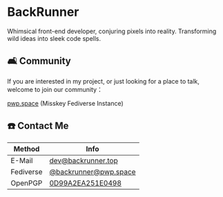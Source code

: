 # BackRunner

Whimsical front-end developer, conjuring pixels into reality.
Transforming wild ideas into sleek code spells. 

## 🛋️ Community

If you are interested in my project, or just looking for a place to talk, welcome to join our community：

[pwp.space](https://pwp.space) (Misskey Fediverse Instance)

## ☎️ Contact Me

| Method | Info |
| ------ | ---- |
| E-Mail | [dev@backrunner.top](mailto:dev@backrunner.top) |
| Fediverse | [@backrunner@pwp.space](https://pwp.space/@backrunner) |
| OpenPGP | [0D99A2EA251E0498](https://keyserver.ubuntu.com/pks/lookup?search=0D99A2EA251E0498&fingerprint=on&op=index) |

